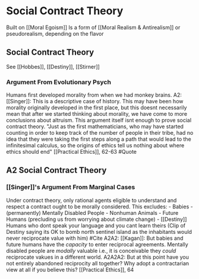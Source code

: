 # Social Contract Theory

Built on [[Moral Egoism]]
Is a form of [[Moral Realism & Antirealism]] or pseudorealism, depending on the flavor

## Social Contract Theory
See [[Hobbes]], [[Destiny]], [[Stirner]]

### Argument From Evolutionary Psych
Humans first developed morality from when we had monkey brains.
	A2: [[Singer]]: This is a descriptive case of history. This may have been how morality originally developed in the first place, but this doesnt necessarily mean that after we started thinking about morality, we have come to more conclusions about altruism. This argument itself isnt enough to prove social contract theory.
		"Just as the first mathematicians, who may have started counting in order to keep track of the number of people in their tribe, had no idea that they were taking the first steps along a path that would lead to the infinitesimal calculus, so the origins of ethics tell us nothing about where ethics should end" [[Practical Ethics]], 62-63 #Quote 

## A2 Social Contract Theory

### [[Singer]]'s Argument From Marginal Cases
Under contract theory, only rational agents eligible to understand and respect a contract ought to be morally considered. 
	This excludes:
	- Babies
	- (permanently) Mentally Disabled People
	- Nonhuman Animals
	- Future Humans (precluding us from worrying about climate change)
	- [[Destiny]] Humans who dont speak your language and you cant learn theirs (Clip of Destiny saying its OK to bomb north sentinel island as the inhabitants would never reciprocate value with him) #Cite 
		A2A2: [[Kagan]]: But babies and future humans have the *capacity* to enter reciprocal agreements. Mentally disabled people are *modally* valuable i.e., it is conceivable they *could* reciprocate vakues in a different world.
			A2A2A2: But at this point have you not entirely abandoned reciprocity all together? Why adopt a contractarian view at all if you believe this? [[Practical Ethics]], 64
